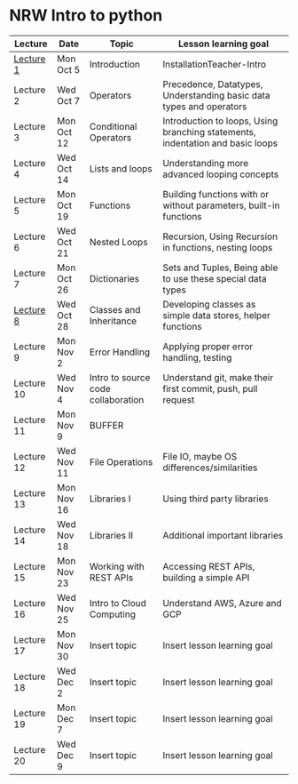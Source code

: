 # NRW Intro to python

| Lecture                         | Date       | Topic                              | Lesson learning goal                                                           |
| ------------------------------- | ---------- | ---------------------------------- | ------------------------------------------------------------------------------ |
| [Lecture 1](Lecture1/README.md) | Mon Oct 5  | Introduction                       | InstallationTeacher-Intro                                                      |
| Lecture 2                       | Wed Oct 7  | Operators                          | Precedence, Datatypes, Understanding basic data types and operators            |
| Lecture 3                       | Mon Oct 12 | Conditional Operators              | Introduction to loops, Using branching statements, indentation and basic loops |
| Lecture 4                       | Wed Oct 14 | Lists and loops                    | Understanding more advanced looping concepts                                   |
| Lecture 5                       | Mon Oct 19 | Functions                          | Building functions with or without parameters, built-in functions              |
| Lecture 6                       | Wed Oct 21 | Nested Loops                       | Recursion, Using Recursion in functions, nesting loops                         |
| Lecture 7                       | Mon Oct 26 | Dictionaries                       | Sets and Tuples, Being able to use these special data types                    |
| [Lecture 8](Lecture8/README.md) | Wed Oct 28 | Classes and Inheritance            | Developing classes as simple data stores, helper functions                     |
| Lecture 9                       | Mon Nov 2  | Error Handling                     | Applying proper error handling, testing                                        |
| Lecture 10                      | Wed Nov 4  | Intro to source code collaboration | Understand git, make their first commit, push, pull request                    |
| Lecture 11                      | Mon Nov 9  | BUFFER                             |                                                                                |
| Lecture 12                      | Wed Nov 11 | File Operations                    | File IO, maybe OS differences/similarities                                     |
| Lecture 13                      | Mon Nov 16 | Libraries I                        | Using third party libraries                                                    |
| Lecture 14                      | Wed Nov 18 | Libraries II                       | Additional important libraries                                                 |
| Lecture 15                      | Mon Nov 23 | Working with REST APIs             | Accessing REST APIs, building a simple API                                     |
| Lecture 16                      | Wed Nov 25 | Intro to Cloud Computing           | Understand AWS, Azure and GCP                                                  |
| Lecture 17                      | Mon Nov 30 | Insert topic                       | Insert lesson learning goal                                                    |
| Lecture 18                      | Wed Dec 2  | Insert topic                       | Insert lesson learning goal                                                    |
| Lecture 19                      | Mon Dec 7  | Insert topic                       | Insert lesson learning goal                                                    |
| Lecture 20                      | Wed Dec 9  | Insert topic                       | Insert lesson learning goal                                                    |
